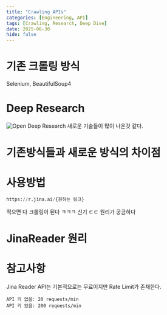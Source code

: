 ```yaml
---
title: "Crawling APIs"
categories: [Engineering, API]
tags: [Crawling, Research, Deep Dive]
date: 2025-06-30
hide: false
---
```


# 기존 크롤링 방식
Selenium, BeautifulSoup4

# Deep Research
![Open Deep Research](../../assets/imgs/posts/2025-06-30_jina.png)
새로운 기술들이 많이 나온것 같다.


# 기존방식들과 새로운 방식의 차이점


# 사용방법
```python
https://r.jina.ai/{원하는 링크}
```
적으면 다 크롤링이 된다 ㅋㅋㅋ 신기 ㄷㄷ 원리가 궁금하다


# JinaReader 원리


# 참고사항
Jina Reader API는 기본적으로는 무료이지만 Rate Limit가 존재한다. <br>
```
API 키 없음: 20 requests/min
API 키 있음: 200 requests/min
```
